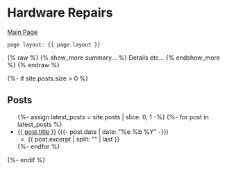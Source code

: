 # Hardware Repairs

[Main Page](Something/Whatnot)

```
page layout: {{ page.layout }} 
```

{% raw %}
{% show_more summary... %}
Details etc...
{% endshow_more %}
{% endraw %}

{%- if site.posts.size > 0 %}
## Posts

<ul>
  {%- assign latest_posts = site.posts | slice: 0, 1 -%}
  {%- for post in latest_posts %}
  <li>
    <a href="{{ post.url }}">{{ post.title }}</a> ({{- post.date | date: "%e %b %Y" -}})
    <ul><li>{{ post.excerpt | split: "<!-- page_excerpt -->" | last }}</li></ul>
  </li>
  {%- endfor %}
</ul>
{%- endif %}
